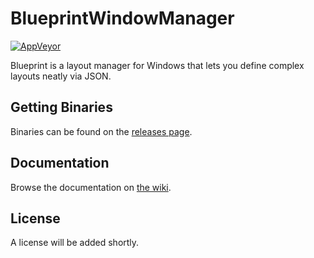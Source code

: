 # BlueprintWindowManager

[![AppVeyor](https://img.shields.io/appveyor/ci/Shravan2x/blueprintwindowmanager.svg?maxAge=2592000&style=flat-square)](https://ci.appveyor.com/project/Shravan2x/blueprintwindowmanager)

Blueprint is a layout manager for Windows that lets you define complex layouts neatly via JSON.

## Getting Binaries

Binaries can be found on the [releases page](https://github.com/Shravan2x/BlueprintWindowManager/releases).

## Documentation

Browse the documentation on [the wiki](https://github.com/shravan2x/BlueprintWindowManager/wiki).

## License

A license will be added shortly.
